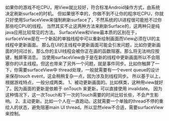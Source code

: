 如果你的游戏不吃CPU，用View就比较好，符合标准Android操作方式，由系统决定刷新surface的时机。
但如果很不幸的，你做不到不让你的程序吃CPU，你就只好使用SurfaceView来强制刷新surface了，不然系统的UI进程很可能抢不过你那些吃CPU的线程。
当然其实不止这两种方法来刷新Surface的，这两种只是纯java应用比较常见的方法。
SurfaceView和View最本质的区别在于，surfaceView是在一个新起的单独线程中可以重新绘制画面而View必须在UI的主线程中更新画面。
那么在UI的主线程中更新画面可能会引发问题，比如你更新画面的时间过长，那么你的主UI线程会被你正在画的函数阻塞。那么将无法响应按键，触屏等消息。
当使用surfaceView由于是在新的线程中更新画面所以不会阻塞你的UI主线程。但这也带来了另外一个问题，就是事件同步。比如你触屏了一下，你需要surfaceView中 thread处理，一般就需要有一个event queue的设计来保存touch event，这会稍稍复杂一点，因为涉及到线程同步。
所以基于以上，根据游戏特点，一般分成两类。
1、被动更新画面的。比如棋类，这种用view就好了。因为画面的更新是依赖于 onTouch 来更新，可以直接使用 invalidate。 因为这种情况下，这一次Touch和下一次的Touch需要的时间比较长些，不会产生影响。
2、主动更新。比如一个人在一直跑动。这就需要一个单独的thread不停的重绘人的状态，避免阻塞main UI thread。所以显然view不合适，需要surfaceView来控制。